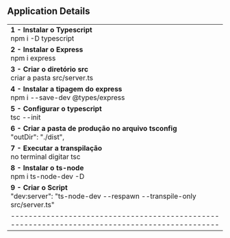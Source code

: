 ## Application Details

|                                                                                                |
| ---------------------------------------------------------------------------------------------- |
| **1 - Instalar o Typescript**<br>npm i -D typescript                                           |
| **2 - Instalar o Express**<br>npm i express                                                    |
| **3 - Criar o diretório src**<br>criar a pasta src/server.ts                                   |
| **4 - Instalar a tipagem do express**<br>npm i --save-dev @types/express                       |
| **5 - Configurar o typescript**<br>tsc --init                                                  |
| **6 - Criar a pasta de produção no arquivo tsconfig**<br>"outDir": "./dist",                   |
| **7 - Executar a transpilação**<br>no terminal digitar tsc                                     |
| **8 - Instalar o ts-node**<br>npm i ts-node-dev -D                                             |
| **9 - Criar o Script**<br>"dev:server": "ts-node-dev --respawn --transpile-only src/server.ts" |
| ---------------------------------------------------------------------------------------------- |
